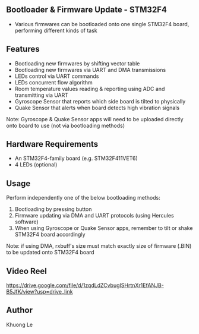 ## Bootloader & Firmware Update - STM32F4

- Various firmwares can be bootloaded onto one single STM32F4 board, performing different kinds of task


## Features

- Bootloading new firmwares by shifting vector table
- Bootloading new firmwares via UART and DMA transmissions
- LEDs control via UART commands
- LEDs concurrent flow algorithm
- Room temperature values reading & reporting using ADC and transmitting via UART
- Gyroscope Sensor that reports which side board is tilted to physically
- Quake Sensor that alerts when board detects high vibration signals

Note: Gyroscope & Quake Sensor apps will need to be uploaded directly onto board to use (not via bootloading methods)


## Hardware Requirements

- An STM32F4-family board (e.g. STM32F411VET6)
- 4 LEDs (optional)


## Usage

Perform independently one of the below bootloading methods:
1. Bootloading by pressing button
2. Firmware updating via DMA and UART protocols (using Hercules software)
3. When using Gyroscope or Quake Sensor apps, remember to tilt or shake STM32F4 board accordingly

Note: if using DMA, rxbuff's size must match exactly size of firmware (.BIN) to be updated onto STM32F4 board


## Video Reel

https://drive.google.com/file/d/1zqdLdZCvbugISHrtnXr1EfANJB-B5JfK/view?usp=drive_link


## Author

Khuong Le
